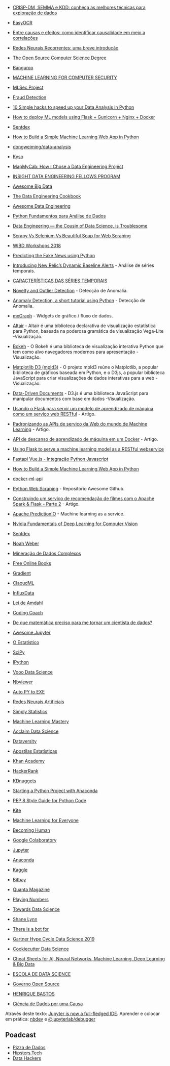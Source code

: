 - [CRISP-DM, SEMMA e KDD: conheça as melhores técnicas para exploração de dados](https://paulovasconcellos.com.br/crisp-dm-semma-e-kdd-conhe%C3%A7a-as-melhores-t%C3%A9cnicas-para-explora%C3%A7%C3%A3o-de-dados-560d294547d2)

- [EasyOCR](https://github.com/JaidedAI/EasyOCR)

- [Entre causas e efeitos: como identificar causalidade em meio a correlações](https://medium.com/big-data-blog/entre-causas-e-efeitos-como-identificar-causalidade-em-meio-a-correla%C3%A7%C3%B5es-8f6aad0a3790)

- [Redes Neurais Recorrentes: uma breve introdução](https://dataml.com.br/redes-neurais-recorrentes-uma-breve-introducao/)

- [The Open Source Computer Science Degree](https://github.com/ForrestKnight/open-source-cs)

- [Banguroo](https://www.buguroo.com/)

- [MACHINE LEARNING FOR COMPUTER SECURITY](http://www.mlsec.org/)

- [MLSec Project](https://github.com/mlsecproject)

- [Fraud Detection](https://www.datacamp.com/search?q=fraus&__cf_chl_jschl_tk__=0b902699526f45630aab28dfee7d5414c70463c0-1607553643-0-AZgOfMpFzuSi3ha8UKgejbgUTjysiIxx4pMRez-hfBJp33z3e8WGuzbD7v5Bl3mnW8Fe97Q9VdmGjvT1aVIBuVxiQE9XDlUDm1b22MkwzNT4po5_94gSfgivNKg9OzSTyOdurjt54UrgeJNCKgcixKP5kMenaLiCDsiPZ5XRl5AAIMGtDk7BD8V5pSpGN0QmanOVjJ591RbBACIK5hDe62gvEaLe4xT2nM8K5pMSlrTq2pC5cQUIvvbpV-m4WFL2g3zzuKN2XOEYw7nH-SQ77zFmYjT7CJigOyvwPTKdlkY846sgH1ZqgfhSMmOKGQONk-l1HSVZfbk-gHrQ3bSHuL0)

- [10 Simple hacks to speed up your Data Analysis in Python](https://towardsdatascience.com/10-simple-hacks-to-speed-up-your-data-analysis-in-python-ec18c6396e6b)

- [How to deploy ML models using Flask + Gunicorn + Nginx + Docker](https://towardsdatascience.com/how-to-deploy-ml-models-using-flask-gunicorn-nginx-docker-9b32055b3d0)

- [Sentdex](http://sentdex.com/)

- [How to Build a Simple Machine Learning Web App in Python](https://towardsdatascience.com/how-to-build-a-simple-machine-learning-web-app-in-python-68a45a0e0291)

- [dongweiming/data-analysis](https://github.com/dongweiming/data-analysis/tree/master/data_analysis)

- [Kyso](https://kyso.io/)

- [MapMyCab: How I Chose a Data Engineering Project](https://blog.insightdatascience.com/mapmycab-how-i-chose-a-data-engineering-project-75bd659c5eec)

- [INSIGHT DATA ENGINEERING FELLOWS PROGRAM](https://insightfellows.com/data-engineering)

- [Awesome Big Data](https://github.com/onurakpolat/awesome-bigdata)

- [The Data Engineering Cookbook](https://github.com/andkret/Cookbook)

- [Awesome Data Engineering](https://github.com/igorbarinov/awesome-data-engineering)

- [Python Fundamentos para Análise de Dados](https://www.datascienceacademy.com.br/course?courseid=python-fundamentos)

- [Data Engineering — the Cousin of Data Science, is Troublesome](https://towardsdatascience.com/data-engineering-the-cousin-of-data-science-is-troublesome-3a9332b532ae)

- [Scrapy Vs Selenium Vs Beautiful Soup for Web Scraping](https://medium.com/analytics-vidhya/scrapy-vs-selenium-vs-beautiful-soup-for-web-scraping-24008b6c87b8)

- [WIBD Workshops 2018](https://github.com/NFLX-WIBD/WIBD-Workshops-2018)

- [Predicting the Fake News using Python](https://morioh.com/p/cec8f7ad0c9a?f=5c21fb01c16e2556b555ab32)

- [Introducing New Relic’s Dynamic Baseline Alerts](https://blog.newrelic.com/2016/11/16/dynamic-baseline-alerts/) - Análise de séries temporais.

- [CARACTERÍSTICAS DAS SÉRIES TEMPORAIS](https://operdata.com.br/blog/caracteristicas-das-series-temporais/)

- [Novelty and Outlier Detection](http://scikit-learn.org/stable/modules/outlier_detection.html) - Detecção de Anomalia.

- [Anomaly Detection, a short tutorial using Python](https://aqibsaeed.github.io/2016-07-17-anomaly-detection/) - Detecção de Anomalia.

- [mxGraph](https://github.com/jgraph/mxgraph) - Widgets de gráfico / fluxo de dados.

- [Altair](https://altair-viz.github.io/) - Altair é uma biblioteca declarativa de visualização estatística para Python, baseada na poderosa gramática de visualização Vega-Lite -Visualização.

- [Bokeh](http://bokeh.pydata.org/en/latest/) - O Bokeh é uma biblioteca de visualização interativa Python que tem como alvo navegadores modernos para apresentação -Visualização.

- [Matplotlib D3 (mpld3)](http://mpld3.github.io/) - O projeto mpld3 reúne o Matplotlib, a popular biblioteca de gráficos baseada em Python, e o D3js, a popular biblioteca JavaScript para criar visualizações de dados interativas para a web -Visualização.

- [Data-Driven Documents](https://d3js.org/) - D3.js é uma biblioteca JavaScript para manipular documentos com base em dados -Visualização.

- [Usando o Flask para servir um modelo de aprendizado de máquina como um serviço web RESTful](https://www.youtube.com/watch?v=s-i6nzXQF3g) - Artigo.

- [Padronizando as APIs de serviço da Web do mundo de Machine Learning](http://www.kdnuggets.com/2015/07/psi-machine-learning-web-service-apis.html) - Artigo.

- [API de descanso de aprendizado de máquina em um Docker](https://juan-medina.com/2015/12/05/machine-learning-docker/) - Artigo.

- [Using Flask to serve a machine learning model as a RESTful webservice](https://www.youtube.com/watch?v=s-i6nzXQF3g)

- [Fastapi Vue.js - Integração Python Javascript](https://medium.com/@marciobbarbosa/fastapi-vue-js-integração-python-javascript-ddab7e6905a4)

- [How to Build a Simple Machine Learning Web App in Python](https://towardsdatascience.com/how-to-build-a-simple-machine-learning-web-app-in-python-68a45a0e0291)

- [docker-ml-api](https://github.com/juan-medina/docker-ml-api)

- [Python Web Scraping](https://github.com/lorien/awesome-web-scraping/blob/master/python.md) - Repositório Awesome Github.

- [Construindo um serviço de recomendação de filmes com o Apache Spark & Flask - Parte 2](https://www.codementor.io/jadianes/building-a-web-service-with-apache-spark-flask-example-app-part2-du1083854) - Artigo.

- [Apache PredictionIO](https://predictionio.incubator.apache.org/) - Machine learning as a service.

- [Nvidia Fundamentals of Deep Learning for Computer Vision](https://courses.nvidia.com/courses/course-v1:DLI+C-FX-01+V2/info)
- [Sentdex](http://sentdex.com/about/technology/)
- [Noah Weber](https://www.kaggle.com/zikazika/notebooks)
- [Mineração de Dados Complexos](https://ic.unicamp.br/~mdc/)
- [Free Online Books](https://hackmd.io/VASaLIb1Quunia9Nva7gpA)
- [Gradient](https://gradient.paperspace.com/)
- [ClaoudML](https://www.claoudml.com/)
- [InfluxData](https://www.influxdata.com/time-series-platform/telegraf/)
- [Lei de Amdahl](https://pt.wikipedia.org/wiki/Lei_de_Amdahl)
- [Coding Coach](https://codingcoach.io/)
- [De que matemática preciso para me tornar um cientista de dados?](https://blog.skillfactory.ru/nauka-o-dannyh-data-science/math_for_ds/?utm_source=vk&utm_medium=social_add&utm_campaign=mashinnoe_obuchenie_ai_big_data&utm_term=dst&utm_content=math_for_ds)
- [Awesome Jupyter](https://github.com/markusschanta/awesome-jupyter)
- [O Estatístico](https://oestatistico.com.br/)
- [SciPy](https://www.scipy.org/index.html)
- [IPython](https://ipython.org/)
- [Vooo Data Science](https://www.vooo.pro/insights/category/data-science/)
- [Nbviewer](https://nbviewer.jupyter.org/)
- [Auto PY to EXE](https://pypi.org/project/auto-py-to-exe/)
- [Redes Neurais Artificiais](https://sites.icmc.usp.br/andre/research/neural/)
- [Simply Statistics](https://simplystatistics.org/)
- [Machine Learning Mastery](https://machinelearningmastery.com/blog/)
- [Acclaim Data Science](https://www.youracclaim.com/skills/data-science/related_badges)
- [Dataversity](https://www.dataversity.net/)
- [Apostilas Estatísticas](http://www.portalaction.com.br/ambiente-virtual-de-aprendizado)
- [Khan Academy](https://pt.khanacademy.org/)
- [HackerRank](https://www.hackerrank.com/)
- [KDnuggets](https://www.kdnuggets.com/news/index.html)
- [Starting a Python Project with Anaconda](https://roboticape.com/2016/10/08/starting-a-python-project-with-anaconda/)
- [PEP 8 Style Guide for Python Code](https://www.python.org/dev/peps/pep-0008/)
- [Kite](https://www.kite.com/)
- [Machine Learning for Everyone](https://vas3k.com/blog/machine_learning/?ref=datahackers)
- [Becoming Human](https://becominghuman.ai/)
- [Google Colaboratory](https://colab.research.google.com/notebooks/welcome.ipynb)
- [Jupyter](https://jupyter.org/)
- [Anaconda](https://anaconda.org/account/login?next=%2Fthecomitre%2Fdashboard)
- [Kaggle](https://www.kaggle.com/progression)
- [Bitbay](https://bitbaysolucoes.com.br/blog/pages/about.html)
- [Quanta Magazine](https://www.quantamagazine.org/)
- [Playing Numbers](https://www.playingnumbers.com/)
- [Towards Data Science](https://towardsdatascience.com/)
- [Shane Lynn](https://www.shanelynn.ie/)
- [There is a bot for](https://thereisabotforthat.com/)
- [Gartner Hype Cycle Data Science 2019](https://www.google.com/search?q=gartner+hype+cycle+data+science+2019&sxsrf=ALeKk03Tccr5JmdgeWWV3-_-cp3sPJtL1g:1593479859205&tbm=isch&source=iu&ictx=1&fir=eMwB4ob0w5I9SM%2CdnKluq0f3J2jSM%2C_&vet=1&usg=AI4_-kSkCPJJF7SNCBing2yC0uaxcqK9KQ&sa=X&ved=2ahUKEwjvntuHr6jqAhVFJLkGHQSfBBUQ9QEwBHoECAoQJA&biw=1366&bih=667)
- [Cookiecutter Data Science](https://www.google.com/search?q=cookiecutter%20data%20science)
- [Cheat Sheets for AI, Neural Networks, Machine Learning, Deep Learning & Big Data](https://becominghuman.ai/cheat-sheets-for-ai-neural-networks-machine-learning-deep-learning-big-data-678c51b4b463)
- [ESCOLA DE DATA SCIENCE](https://escola.sigmoidal.ai/?utm_fbad=6239066007251&fbclid=PAAaYcFLrU3yhezUpPBNK3Q3KE9U1cZEX5NdKEt4pqpQav_Iu5RN3dBqYHiUs)
- [Governo Open Source](https://amarabuco.github.io/governoopensource/)
- [HENRIQUE BASTOS](https://henriquebastos.net/)
- [Ciência de Dados por uma Causa](https://sites.google.com/view/cienciacausa/a%C3%A7%C3%B5es-registradas)

Através deste texto: [Jupyter is now a full-fledged IDE](https://towardsdatascience.com/jupyter-is-now-a-full-fledged-ide-c99218d33095). Aprender e colocar em prática: [nbdev](https://github.com/fastai/nbdev) e [@jupyterlab/debugger](https://github.com/jupyterlab/debugger)

## Poadcast

- [Pizza de Dados](https://pizzadedados.com/)
- [Hipsters.Tech](https://hipsters.tech/category/podcast/)
- [Data Hackers](https://datahackers.com.br/podcast)

